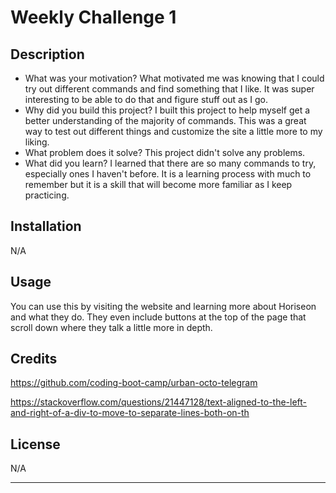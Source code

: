 # Weekly Challenge 1

## Description

- What was your motivation? What motivated me was knowing that I could try out different commands and find something that I like. It was super interesting to be able to do that and figure stuff out as I go. 
- Why did you build this project? I built this project to help myself get a better understanding of the majority of commands. This was a great way to test out different things and customize the site a little more to my liking.
- What problem does it solve? This project didn't solve any problems.
- What did you learn? I learned that there are so many commands to try, especially ones I haven't before. It is a learning process with much to remember but it is a skill that will become more familiar as I keep practicing.


## Installation

N/A

## Usage

You can use this by visiting the website and learning more about Horiseon and what they do. They even include buttons at the top of the page that scroll down where they talk a little more in depth. 


## Credits

https://github.com/coding-boot-camp/urban-octo-telegram

https://stackoverflow.com/questions/21447128/text-aligned-to-the-left-and-right-of-a-div-to-move-to-separate-lines-both-on-th

## License

N/A

---
